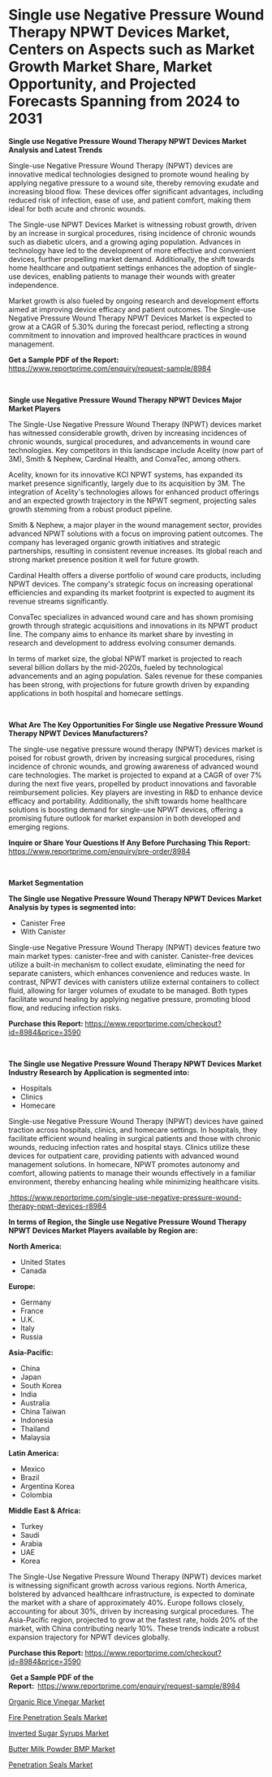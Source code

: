 <p><h1>Single use Negative Pressure Wound Therapy NPWT Devices Market, Centers on Aspects such as Market Growth Market Share, Market Opportunity, and Projected Forecasts Spanning from 2024 to 2031</h1></p><p><strong>Single use Negative Pressure Wound Therapy NPWT Devices Market Analysis and Latest Trends</strong></p>
<p><p>Single-use Negative Pressure Wound Therapy (NPWT) devices are innovative medical technologies designed to promote wound healing by applying negative pressure to a wound site, thereby removing exudate and increasing blood flow. These devices offer significant advantages, including reduced risk of infection, ease of use, and patient comfort, making them ideal for both acute and chronic wounds.</p><p>The Single-use NPWT Devices Market is witnessing robust growth, driven by an increase in surgical procedures, rising incidence of chronic wounds such as diabetic ulcers, and a growing aging population. Advances in technology have led to the development of more effective and convenient devices, further propelling market demand. Additionally, the shift towards home healthcare and outpatient settings enhances the adoption of single-use devices, enabling patients to manage their wounds with greater independence.</p><p>Market growth is also fueled by ongoing research and development efforts aimed at improving device efficacy and patient outcomes. The Single-use Negative Pressure Wound Therapy NPWT Devices Market is expected to grow at a CAGR of 5.30% during the forecast period, reflecting a strong commitment to innovation and improved healthcare practices in wound management.</p></p>
<p><strong>Get a Sample PDF of the Report:&nbsp;</strong> <a href="https://www.reportprime.com/enquiry/request-sample/8984?utm_campaign=1444&utm_medium=2&utm_source=Github&utm_content=ia&utm_term=10102024&utm_id=single-use-negative-pressure-wound-therapy-npwt-devices">https://www.reportprime.com/enquiry/request-sample/8984</a></p>
<p>&nbsp;</p>
<p><strong>Single use Negative Pressure Wound Therapy NPWT Devices Major Market Players</strong></p>
<p><p>The Single-Use Negative Pressure Wound Therapy (NPWT) devices market has witnessed considerable growth, driven by increasing incidences of chronic wounds, surgical procedures, and advancements in wound care technologies. Key competitors in this landscape include Acelity (now part of 3M), Smith & Nephew, Cardinal Health, and ConvaTec, among others.</p><p>Acelity, known for its innovative KCI NPWT systems, has expanded its market presence significantly, largely due to its acquisition by 3M. The integration of Acelity's technologies allows for enhanced product offerings and an expected growth trajectory in the NPWT segment, projecting sales growth stemming from a robust product pipeline.</p><p>Smith & Nephew, a major player in the wound management sector, provides advanced NPWT solutions with a focus on improving patient outcomes. The company has leveraged organic growth initiatives and strategic partnerships, resulting in consistent revenue increases. Its global reach and strong market presence position it well for future growth.</p><p>Cardinal Health offers a diverse portfolio of wound care products, including NPWT devices. The company's strategic focus on increasing operational efficiencies and expanding its market footprint is expected to augment its revenue streams significantly.</p><p>ConvaTec specializes in advanced wound care and has shown promising growth through strategic acquisitions and innovations in its NPWT product line. The company aims to enhance its market share by investing in research and development to address evolving consumer demands.</p><p>In terms of market size, the global NPWT market is projected to reach several billion dollars by the mid-2020s, fueled by technological advancements and an aging population. Sales revenue for these companies has been strong, with projections for future growth driven by expanding applications in both hospital and homecare settings.</p></p>
<p>&nbsp;</p>
<p><strong>What Are The Key Opportunities For Single use Negative Pressure Wound Therapy NPWT Devices Manufacturers?</strong></p>
<p><p>The single-use negative pressure wound therapy (NPWT) devices market is poised for robust growth, driven by increasing surgical procedures, rising incidence of chronic wounds, and growing awareness of advanced wound care technologies. The market is projected to expand at a CAGR of over 7% during the next five years, propelled by product innovations and favorable reimbursement policies. Key players are investing in R&D to enhance device efficacy and portability. Additionally, the shift towards home healthcare solutions is boosting demand for single-use NPWT devices, offering a promising future outlook for market expansion in both developed and emerging regions.</p></p>
<p><strong>Inquire or Share Your Questions If Any Before Purchasing This Report:</strong> <a href="https://www.reportprime.com/enquiry/pre-order/8984?utm_campaign=1444&utm_medium=2&utm_source=Github&utm_content=ia&utm_term=10102024&utm_id=single-use-negative-pressure-wound-therapy-npwt-devices">https://www.reportprime.com/enquiry/pre-order/8984</a></p>
<p>&nbsp;</p>
<p><strong>Market Segmentation</strong></p>
<p><strong>The Single use Negative Pressure Wound Therapy NPWT Devices Market Analysis by types is segmented into:</strong></p>
<p><ul><li>Canister Free</li><li>With Canister</li></ul></p>
<p><p>Single-use Negative Pressure Wound Therapy (NPWT) devices feature two main market types: canister-free and with canister. Canister-free devices utilize a built-in mechanism to collect exudate, eliminating the need for separate canisters, which enhances convenience and reduces waste. In contrast, NPWT devices with canisters utilize external containers to collect fluid, allowing for larger volumes of exudate to be managed. Both types facilitate wound healing by applying negative pressure, promoting blood flow, and reducing infection risks.</p></p>
<p><strong>Purchase this Report:&nbsp;</strong><a href="https://www.reportprime.com/checkout?id=8984&price=3590&utm_campaign=1444&utm_medium=2&utm_source=Github&utm_content=ia&utm_term=10102024&utm_id=single-use-negative-pressure-wound-therapy-npwt-devices">https://www.reportprime.com/checkout?id=8984&price=3590</a></p>
<p>&nbsp;</p>
<p><strong>The Single use Negative Pressure Wound Therapy NPWT Devices Market Industry Research by Application is segmented into:</strong></p>
<p><ul><li>Hospitals</li><li>Clinics</li><li>Homecare</li></ul></p>
<p><p>Single-use Negative Pressure Wound Therapy (NPWT) devices have gained traction across hospitals, clinics, and homecare settings. In hospitals, they facilitate efficient wound healing in surgical patients and those with chronic wounds, reducing infection rates and hospital stays. Clinics utilize these devices for outpatient care, providing patients with advanced wound management solutions. In homecare, NPWT promotes autonomy and comfort, allowing patients to manage their wounds effectively in a familiar environment, thereby enhancing healing while minimizing healthcare visits.</p></p>
<p><a href="https://www.reportprime.com/single-use-negative-pressure-wound-therapy-npwt-devices-r8984?utm_campaign=1444&utm_medium=2&utm_source=Github&utm_content=ia&utm_term=10102024&utm_id=single-use-negative-pressure-wound-therapy-npwt-devices">&nbsp;https://www.reportprime.com/single-use-negative-pressure-wound-therapy-npwt-devices-r8984</a></p>
<p><strong>In terms of Region, the Single use Negative Pressure Wound Therapy NPWT Devices Market Players available by Region are:</strong></p>
<p>
    <p> <strong> North America: </strong>
        <ul>
            <li>United States</li>
            <li>Canada</li>
        </ul>
        </p> 
    <p> <strong> Europe: </strong>
        <ul>
            <li>Germany</li>
            <li>France</li>
            <li>U.K.</li>
            <li>Italy</li>
            <li>Russia</li>
        </ul>
        </p> 
    <p> <strong> Asia-Pacific: </strong>
        <ul>
            <li>China</li>
            <li>Japan</li>
            <li>South Korea</li>
            <li>India</li>
            <li>Australia</li>
            <li>China Taiwan</li>
            <li>Indonesia</li>
            <li>Thailand</li>
            <li>Malaysia</li>
        </ul>
        </p> 
    <p> <strong> Latin America: </strong>
        <ul>
            <li>Mexico</li>
            <li>Brazil</li>
            <li>Argentina Korea</li>
            <li>Colombia</li>
        </ul>
        </p> 
    <p> <strong> Middle East & Africa: </strong>
        <ul>
            <li>Turkey</li>
            <li>Saudi</li>
            <li>Arabia</li>
            <li>UAE</li>
            <li>Korea</li>
        </ul>
    </p>
    </p>
<p><p>The Single-Use Negative Pressure Wound Therapy (NPWT) devices market is witnessing significant growth across various regions. North America, bolstered by advanced healthcare infrastructure, is expected to dominate the market with a share of approximately 40%. Europe follows closely, accounting for about 30%, driven by increasing surgical procedures. The Asia-Pacific region, projected to grow at the fastest rate, holds 20% of the market, with China contributing nearly 10%. These trends indicate a robust expansion trajectory for NPWT devices globally.</p></p>
<p><strong>Purchase this Report: </strong><a href="https://www.reportprime.com/checkout?id=8984&price=3590&utm_campaign=1444&utm_medium=2&utm_source=Github&utm_content=ia&utm_term=10102024&utm_id=single-use-negative-pressure-wound-therapy-npwt-devices">https://www.reportprime.com/checkout?id=8984&price=3590</a></p>
<p>&nbsp;<strong>Get a Sample PDF of the Report:&nbsp;&nbsp;</strong><a href="https://www.reportprime.com/enquiry/request-sample/8984?utm_campaign=1444&utm_medium=2&utm_source=Github&utm_content=ia&utm_term=10102024&utm_id=single-use-negative-pressure-wound-therapy-npwt-devices">https://www.reportprime.com/enquiry/request-sample/8984</a></p>
<p><strong></strong></p>
<p><p><a href="https://www.linkedin.com/pulse/organic-rice-vinegar-revenue-growth-report-2024-2031-aylic?utm_campaign=1444&utm_medium=2&utm_source=Github&utm_content=ia&utm_term=10102024&utm_id=single-use-negative-pressure-wound-therapy-npwt-devices">Organic Rice Vinegar Market</a></p><p><a href="https://www.linkedin.com/pulse/insights-fire-penetration-seals-industry-market-financial-plwxe?utm_campaign=1444&utm_medium=2&utm_source=Github&utm_content=ia&utm_term=10102024&utm_id=single-use-negative-pressure-wound-therapy-npwt-devices">Fire Penetration Seals Market</a></p><p><a href="https://issuu.com/reportprime-2/docs/inverted-sugar-syrups-market-size-2_e24dad5bf74f0d?utm_campaign=1444&utm_medium=2&utm_source=Github&utm_content=ia&utm_term=10102024&utm_id=single-use-negative-pressure-wound-therapy-npwt-devices">Inverted Sugar Syrups Market</a></p><p><a href="https://issuu.com/reportprime-2/docs/butter-milk-powder-bmp-market-size-_ae5e530dfeb05b?utm_campaign=1444&utm_medium=2&utm_source=Github&utm_content=ia&utm_term=10102024&utm_id=single-use-negative-pressure-wound-therapy-npwt-devices">Butter Milk Powder BMP Market</a></p><p><a href="https://www.linkedin.com/pulse/penetration-seals-market-evolution-key-trends-regional-dynamics-f7fxe?utm_campaign=1444&utm_medium=2&utm_source=Github&utm_content=ia&utm_term=10102024&utm_id=single-use-negative-pressure-wound-therapy-npwt-devices">Penetration Seals Market</a></p></p>